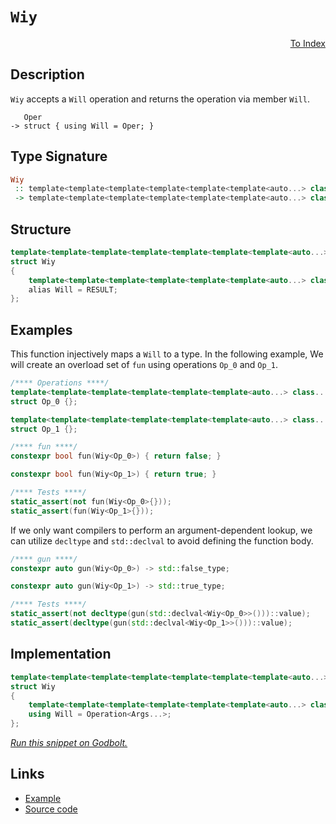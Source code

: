 <!-- Copyright 2024 Feng Mofan
SPDX-License-Identifier: Apache-2.0 -->

# `Wiy`

<p style='text-align: right;'><a href="../utilities.md#wiy">To Index</a></p>

## Description

`Wiy` accepts a `Will` operation and returns the operation via member `Will`.

<pre><code>   Oper
-> struct { using Will = Oper; }</code></pre>

## Type Signature

```Haskell
Wiy
 :: template<template<template<template<template<template<auto...> class...> class...> class...> class...> class...> class...
 -> template<template<template<template<template<template<auto...> class...> class...> class...> class...> class...>
```

## Structure

```C++
template<template<template<template<template<template<template<auto...> class...> class...> class...> class...> class...> class>
struct Wiy
{
    template<template<template<template<template<template<auto...> class...> class...> class...> class...> class...>
    alias Will = RESULT;
};
```

## Examples

This function injectively maps a `Will` to a type.
In the following example, We will create an overload set of `fun` using operations `Op_0` and `Op_1`.

```C++
/**** Operations ****/
template<template<template<template<template<template<auto...> class...> class...> class...> class...> class...>
struct Op_0 {};

template<template<template<template<template<template<auto...> class...> class...> class...> class...> class...>
struct Op_1 {};

/**** fun ****/
constexpr bool fun(Wiy<Op_0>) { return false; }

constexpr bool fun(Wiy<Op_1>) { return true; }

/**** Tests ****/
static_assert(not fun(Wiy<Op_0>{}));
static_assert(fun(Wiy<Op_1>{}));
```

If we only want compilers to perform an argument-dependent lookup, we can utilize `decltype` and `std::declval` to avoid defining the function body.

```C++
/**** gun ****/
constexpr auto gun(Wiy<Op_0>) -> std::false_type;

constexpr auto gun(Wiy<Op_1>) -> std::true_type;

/**** Tests ****/
static_assert(not decltype(gun(std::declval<Wiy<Op_0>>()))::value);
static_assert(decltype(gun(std::declval<Wiy<Op_1>>()))::value);
```

## Implementation

```C++
template<template<template<template<template<template<template<auto...> class...> class...> class...> class...> class...> class Operation>
struct Wiy
{
    template<template<template<template<template<template<auto...> class...> class...> class...> class...> class...Args>
    using Will = Operation<Args...>;
};
```

[*Run this snippet on Godbolt.*](https://godbolt.org/#z:OYLghAFBqd5QCxAYwPYBMCmBRdBLAF1QCcAaPECAMzwBtMA7AQwFtMQByARg9KtQYEAysib0QXACx8BBAKoBnTAAUAHpwAMvAFYTStJg1DIApACYAQuYukl9ZATwDKjdAGFUtAK4sGIAGzSrgAyeAyYAHI%2BAEaYxCCSAKykAA6oCoRODB7evgHSaRmOAqHhUSyx8Um2mPbFDEIETMQEOT5%2BgTV1WY3NBKWRMXEJyQpNLW15nWN9A%2BWVIwCUtqhexMjsHAD0AFR7%2BweHR/tbJhoAgrv7ANQAkiwp9GyCTPXXB6cXV8c/x5/nZ3OBEwDwMwJMAGY3MDQa9MJDoSDHnCETDkeCoWiwfDMUjsai8SioUwvEQAHQUyHYa7IAwKBQUslUml0hmUiHU2lMemM5lcnnszms3kclnchTXADyKTiryyVMBY2IXgc1wA6ngAJ6AkwAdisF2uRuuWKJiNhGPN6JxVvxuItNtNlpJ5MFYoFTNF/LZnqF4pFfo9fOFFPOxGACgVhuNXgyRnVdFo10hABEpTLiHKBAiwxGA5CDQDdSmCzqvr8Kx9Ad8dtcAGJ4Yhja7YVSsR6Yd4nauV3v/Hs3aWy%2BoSqsXJ2OwmWicEh2z63zu1uF2oAPun3B/1u71rnfbkO%2BxUEZWq6UAfQ0yf1epLEMLgJn9oXT6Xj9tZrfK93B83Qa9P//LdfXXfMLiVFUCHTM8uCvKxi1LC4Bz2a4qC8Bguz2f40AYMZMFUFJiGuaJUE8FC0IgDVtShc8NCpRZYOuYhMAINZ0KoMQlALK8S0Qi5sNw/DCOI0jUIYCitQRc8uDohimJY4h0OPLwcQsbiy0uA5rgAFUwMZR27MCmkcZAz3FOICAgBhUEg0TxKotwaIVa9i0WRYEPOGZjNM%2BlzOocjKMklJoKcuCU1c9ykN7X5/hra4hEwbD0BbNtQU7McNKiit%2B0QswITCWkvCwZNMU1GUz2PJhCEjDl1Ni4A0IwnYsIEASCOuFdrnqsSAuooLaI5eiAFpmTGdAQBAdjaCUcrSpU9T%2BOBQT2tJVBOv8iTeuCgbrmG0VRvGpTMBmmUIvLG4dL0xr/k8vATLMlpLOs64sFpAhZugcj9pAF7aAANzEBEeocvqFQ5CBXMWcb/u8TA3LvI85TunyHp%2Bt6ZQ%2BsSvp%2B6HAY24GtuwKlwdcqGxGUuGLA4ZZaE4RJeD8DgtFIVBODcaxrGuBRVnWTtzAhHhSAITQqeWABrEBEkkMkNAADjMMwAE4Fa4RJZZlrhdV1aQaY4SReBYCQNA0UgGaZlmOF4BQQGNoXGap0g4FgGBEBAVYCBSUlyEoNAHjoOIIlYTZVBl/xBsCTrkGQa4pDJMxeEwfAiGIPAxq4GRBBEMR2CkdP5CUNRhdIXQ04Ad0zFJOB4anafpwvzclUkPcg1AqGuYPQ/D4BI%2BjqWzGuCAPF9%2BhCL5rhFl4W2tGWCAkB9lI/bICgIDnheQGAKQzD4OhgSbShokL6IwmaTVK94Q/mGITVJWibQEttgWfeeAhJQYWgT7t0gsGiLxgGXWgptPp/EEhhgDiA/vgJiDg8C/V0oXPCCVSSbAFmEYEOsma0DwNETMl8PBYELsePABtuC8BgcQYiSgUzAKMBgowwtlhUAMBGAAangTAJchwMwFvwDOohxA524XnFQ6gP7F30CAlA7NLD6EwVbSAyxUApBHJwQao1UymEsNYMwZtSHJywLI8GXQ75ZBcAwdwnh2h6BCGEQYFRhhp0KJkAQkw/D2PSI4hgcwhjxDTnYIxAhegTHMXkHxtQ/ENHGP0ax8w7G2Aic4vQMwWieNsd45YXM1gbAkNXDgdMTZ104G3EOYdJARyjjHPuEBcCEBIMmXKY8J50OWAgTATAsDxAMeLSQEIyQKwhFrDQkgzCSH8EbRI/gFb6E4HrUgBt%2BZkn8FwfwMsFbq38JLFWvT/B5I/ubS21tBZ0Ids7GertG6eyXivYeAc2CcGaCwX6upBpMDFPGLgCsyRcGlvHROJAU56AEZnPh0gBGKCEYXXQm8y5MArsQ7JuTTa8Hrmc5urd27FJecAaO7zPmXgHqgIecRakQjMOPA5dtp6z3xfPYeXtl5UtXlyIwbyuDGxoLQHeVsID7w/ufY%2BgDeWX2vrfBwgDH6MGfq/d%2BTMv4/z/gA4hQCWAgLAdKxsRiYFWw/vA5AiDAEoNqIXDBWDj64M2EzAhRCBakPIZgShSrqFhFAOSvgjCFAsLYRwwBALeHZ2BbIUFBcREgE3gYWh6irBSKNfo%2BRiisiapUQQdAajJEWC0YinRKdYFyMMVA5wEBXDxLTlYsoXi9AOPqIW1Ibj6jJIWCE7o/i4lBJcTm%2BoATIklpSQkptuQW2JI7TYutaTuaZLHpMnJtcdkFLReHRlmK3kfOlv3KpSciX1LJVPJpLS2mUGydM2Z7yBm6kSArTWEJBnDMkGnBFzNOB7Jtocx2Ls3ZN1pZc/2gdbnEBYOHFgChfpR1%2Bgu7EYxvnVN0f82QgLfW5wDcIpmugISkChTCqu474X5I4A3d2pJrgtzbr%2B/9gHgNwmbHiglI9coQlJZPe2Jz32L29vS4eIAAMpCCkBhWZ4QMEDPKoTobKOV7wPkfS%2B/LRNXxvnfUV%2BKn4vzfoXGVv8xDyoFlge1oCzW8Ageq2BWrVAIOBHqwQBqP5GuwZqU1%2BDk6WpIXEG1drlWOsOQwpgzDWHsJlJw3g3qs4SD9YIOD4KQBIdDcYFN0jojRuZrGlqnAtj7XDZo7RcRdFZoMb43Nfh82mMrcWwdMTy1ZErUVkoUTS31rCe2ytmW20RNrTE/tNX6vla7WO9JPMsnocnWbadhGAPXE42SHjy6fmUf5jRxppBmmtOGAYnW%2B7g3vIhBCRIqsr1GxW7qJZ2zesW1sPs2jrlSCdMSD0jWuojYy0kMrLgcszBbJ1hCHriK70bpFuOuOu3Xv7aO8sUhGRnCSCAA)

## Links

- [Example](../../code/facilities/utilities/wiy/implementation.hpp)
- [Source code](../../../conceptrodon/wiy.hpp)
